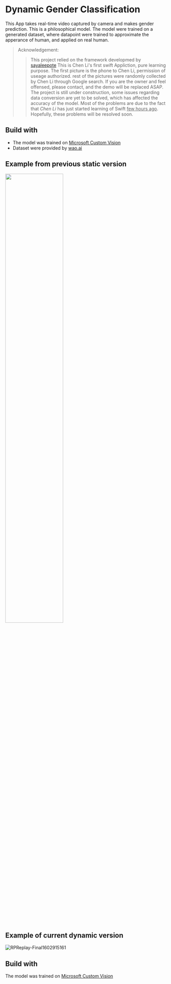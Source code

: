 # Dynamic Gender Classification

This App takes real-time video captured by camera and makes gender prediction. This is a philosophical model. The model were trained on a generated dataset, where datapoint were trained to approximate the apperance of human, and applied on real human.

> Acknowledgement:
>> This project relied on the framework developmed by [sayaleepote](https://github.com/sayaleepote)
>> This is Chen Li's first swift Appliction, pure learning purpose. The first picture is the phone to Chen Li, permission of useage authorized.
>> rest of the pictures were randomly collected by Chen Li through Google search. If you are the owner and feel offensed, please contact, and the demo will be replaced ASAP. The project is still under construction, some issues regarding data conversion are yet to be solved, which has affected the accuracy of the model. Most of the problems are due to the fact that *Chen Li* has just started learning of Swift <u>few hours ago</u>. Hopefully, these problems will be resolved soon.

## Build with
- The model was trained on [Microsoft Custom Vision](https://www.customvision.ai/)
- Dataset were provided by [wao.ai](wao.ai)

## Example from previous static version
<img src="https://user-images.githubusercontent.com/63531857/96330094-75141d00-1007-11eb-887e-835d3cba3e8e.jpg" width="60%">

## Example of current dynamic version
![RPReplay-Final1602915161](https://user-images.githubusercontent.com/63531857/96329989-b5bf6680-1006-11eb-9d7f-963aba77527b.gif)

## Build with
The model was trained on [Microsoft Custom Vision](https://www.customvision.ai/)
